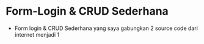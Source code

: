 # Form-Login & CRUD Sederhana
- Form login & CRUD Sederhana yang saya gabungkan 2 source code dari internet menjadi 1
